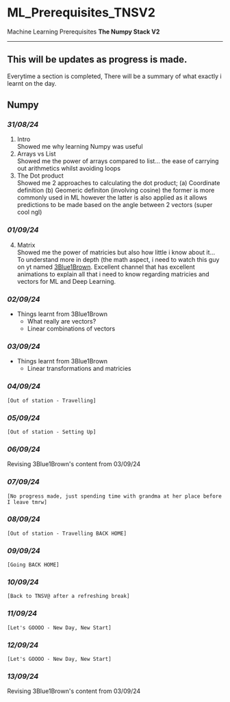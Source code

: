 # ML_Prerequisites_TNSV2

Machine Learning Prerequisites 
**The Numpy Stack V2**

-----
This will be updates as progress is made. 
-----

Everytime a section is completed, There will be a summary of what exactly i learnt on the day.

## **Numpy**
### *31/08/24*
1. Intro <br>
Showed me why learning Numpy was useful
2. Arrays vs List <br>
Showed me the power of arrays compared to list... the ease of carrying out arithmetics whilst avoiding loops
3. The Dot product <br>
Showed me 2 approaches to calculating the dot product;
  (a) Coordinate definition
  (b) Geomeric definiton (involving cosine)
the former is more commonly used in ML however the latter is also applied as it allows predictions to be made based on the angle between 2 vectors (super cool ngl)
### *01/09/24*
4. Matrix <br>
Showed me the power of matricies but also how little i know about it... To understand more in depth (the math aspect, i need to watch this guy on yt named [3Blue1Brown](https://www.youtube.com/playlist?list=PLZHQObOWTQDPD3MizzM2xVFitgF8hE_ab). Excellent channel that has excellent animations to explain all that i need to know regarding matricies and vectors for ML and Deep Learning.
### *02/09/24*
- Things learnt from 3Blue1Brown
  -  What really are vectors?
  -  Linear combinations of vectors
### *03/09/24*
- Things learnt from 3Blue1Brown
  -  Linear transformations and matricies
### *04/09/24*
    [Out of station - Travelling]
### *05/09/24*
    [Out of station - Setting Up]
### *06/09/24*
Revising 3Blue1Brown's content from 03/09/24
### *07/09/24*
    [No progress made, just spending time with grandma at her place before I leave tmrw]
### *08/09/24*
    [Out of station - Travelling BACK HOME]
### *09/09/24*
    [Going BACK HOME]
### *10/09/24*
    [Back to TNSV@ after a refreshing break]
### *11/09/24*
    [Let's GOOOO - New Day, New Start]
### *12/09/24*
    [Let's GOOOO - New Day, New Start]
### *13/09/24*
Revising 3Blue1Brown's content from 03/09/24
